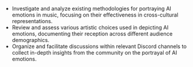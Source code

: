 - Investigate and analyze existing methodologies for portraying AI emotions in music, focusing on their effectiveness in cross-cultural representations.
- Review and assess various artistic choices used in depicting AI emotions, documenting their reception across different audience demographics.
- Organize and facilitate discussions within relevant Discord channels to collect in-depth insights from the community on the portrayal of AI emotions.